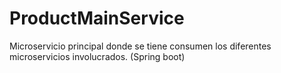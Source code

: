 # ProductMainService
Microservicio principal donde se tiene consumen los diferentes microservicios involucrados. (Spring boot)
